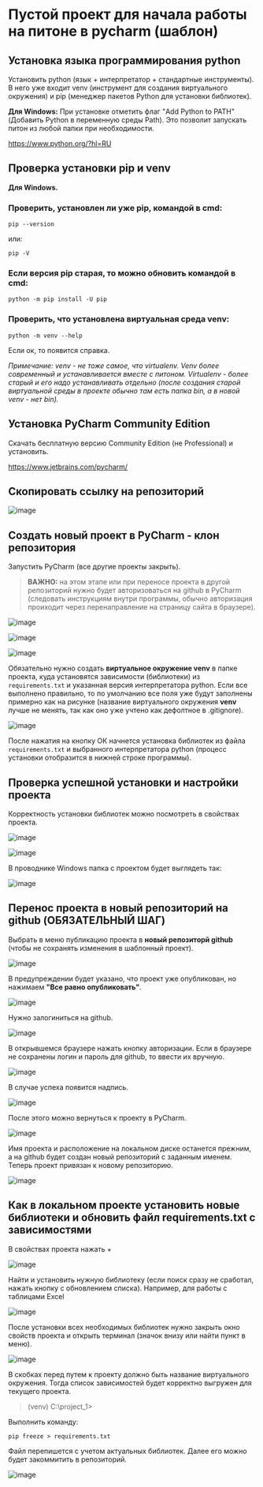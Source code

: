 # Пустой проект для начала работы на питоне в pycharm (шаблон)


## Установка языка программирования python
Установить python (язык + интерпретатор + стандартные инструменты). В него уже входит venv (инструмент для создания виртуального окружения) и pip (менеджер пакетов Python для установки библиотек).

**Для Windows:** При установке отметить флаг "Add Python to PATH" (Добавить Python в переменную среды Path). Это позволит запускать питон из любой папки при необходимости.

https://www.python.org/?hl=RU

## Проверка установки pip и venv
**Для Windows.**

### Проверить, установлен ли уже pip, командой в cmd:
```
pip --version
```

или:
```
pip -V
```

### Если версия pip старая, то можно обновить командой в cmd:
```
python -m pip install -U pip
```

### Проверить, что установлена виртуальная среда venv:
```
python -m venv --help
```
Если ок, то появится справка.

_Примечание: venv - не тоже самое, что virtualenv. Venv более современный и устанавливается вместе с питоном. Virtualenv - более старый и его надо устанавливать отдельно (после создания старой виртуальной среды в проекте обычно там есть папка bin, а в новой venv  - нет bin)._

## Установка PyCharm Community Edition
Скачать бесплатную версию Community Edition (не Professional) и установить.

https://www.jetbrains.com/pycharm/

## Скопировать ссылку на репозиторий
![image](https://github.com/ekviro/template_python_pycharm/assets/46021781/0b46512f-9507-491c-972e-e99951e7340e)

## Создать новый проект в PyCharm - клон репозитория
Запустить PyCharm (все другие проекты закрыть).

> **ВАЖНО:** на этом этапе или при переносе проекта в другой репозиторий нужно будет авторизоваться на github в PyCharm (следовать инструкциям внутри программы, обычно авторизация проиходит через перенаправление на страницу сайта в браузере).

![image](https://github.com/ekviro/template_python_pycharm/assets/46021781/f4f21e98-fad4-4b12-ab51-071d80a3fb7a)

![image](https://github.com/ekviro/template_python_pycharm/assets/46021781/ce492304-ecd3-4fee-92f2-59d1e9cdb2d2)

![image](https://github.com/ekviro/template_python_pycharm/assets/46021781/49895ce7-265e-400c-8792-99ccd36fe4d5)


Обязательно нужно создать **виртуальное окружение venv** в папке проекта, куда установятся зависимости (библиотеки) из `requirements.txt` и указанная версия интерпретатора python. Если все выполнено правильно, то по умолчанию все поля уже будут заполнены примерно как на рисунке (название виртуального окружения **venv** лучше не менять, так как оно уже учтено как дефолтное в .gitignore).

![image](https://github.com/ekviro/template_python_pycharm/assets/46021781/510b03ab-3e13-4c66-93b2-3580e9824c58)

После нажатия на кнопку ОК начнется установка библиотек из файла `requirements.txt` и выбранного интерпретатора python (процесс установки отобразится в нижней строке программы).

## Проверка успешной установки и настройки проекта
Корректность установки библиотек можно посмотреть в свойствах проекта.

![image](https://github.com/ekviro/template_python_pycharm/assets/46021781/1a37e511-632d-4d23-9ed1-494b5ff44346)

![image](https://github.com/ekviro/template_python_pycharm/assets/46021781/0adbe855-c96a-4373-9337-bb9ca77edacb)

В проводнике Windows папка с проектом будет выглядеть так:

![image](https://github.com/ekviro/template_python_pycharm/assets/46021781/9efa785b-48a7-4b7a-a316-964f9f7eec54)

## Перенос проекта в новый репозиторий на github (ОБЯЗАТЕЛЬНЫЙ ШАГ)
Выбрать в меню публикацию проекта в **новый репозиторй github** (чтобы не сохранять изменения в шаблонный проект).

![image](https://github.com/ekviro/template_python_pycharm/assets/46021781/a23601f4-7538-4f43-a30c-3f6c79bb3d59)

В предупреждении будет указано, что проект уже опубликован, но нажимаем **"Все равно опубликовать"**.

![image](https://github.com/ekviro/template_python_pycharm/assets/46021781/190f6432-65ee-469e-9634-e61493976154)

Нужно залогиниться на github.

![image](https://github.com/ekviro/template_python_pycharm/assets/46021781/954bcd7d-9bd6-44a7-bc47-a6b2de0d8122)

В открывшемся браузере нажать кнопку авторизации. Если в браузере не сохранены логин и пароль для github, то ввести их вручную.

![image](https://github.com/ekviro/template_python_pycharm/assets/46021781/382082c0-06e0-4866-aa7f-c1ce45242b80)

В случае успеха появится надпись.

![image](https://github.com/ekviro/template_python_pycharm/assets/46021781/d8e2d612-08ba-4ca8-b1d7-7fff1d873b96)

После этого можно вернуться к проекту в PyCharm.

![image](https://github.com/ekviro/template_python_pycharm/assets/46021781/c92c7939-9ad5-485a-9456-8a34c9087c04)

Имя проекта и расположение на локальном диске останется прежним, а на github будет создан новый репозиторий с заданным именем. Теперь проект привязан к новому репозиторию.

![image](https://github.com/ekviro/template_python_pycharm/assets/46021781/8c55363e-f726-4bfa-a39a-fc2ecfaba214)

## Как в локальном проекте установить новые библиотеки и обновить файл requirements.txt с зависимостями
В свойствах проекта нажать +

![image](https://github.com/ekviro/template_python_pycharm/assets/46021781/4fe6e6af-f3cc-47e7-9a5c-c1adf64891b9)

Найти и установить нужную библиотеку (если поиск сразу не сработал, нажать кнопку с обновлением списка). Например, для работы с таблицами Excel

![image](https://github.com/ekviro/template_python_pycharm/assets/46021781/7091937f-e4c2-4a51-bdf4-05e7e0e64f14)

После установки всех необходимых библиотек нужно закрыть окно свойств проекта и открыть терминал (значок внизу или найти пункт в меню).

![image](https://github.com/ekviro/template_python_pycharm/assets/46021781/bedd1b94-3011-4625-a741-4dc0d2b23f8b)

В скобках перед путем к проекту должно быть название виртуального окружения. Тогда список зависимостей будет корректно выгружен для текущего проекта.

> (venv) C:\project_1>

Выполнить команду:
```
pip freeze > requirements.txt
```
Файл перепишется с учетом актуальных библиотек. Далее его можно будет закоммитить в репозиторий.

![image](https://github.com/ekviro/template_python_pycharm/assets/46021781/92269424-b4a4-43bc-908c-8b600c990d44)























